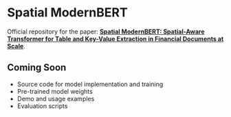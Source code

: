 # Spatial ModernBERT

Official repository for the paper: **[Spatial ModernBERT: Spatial-Aware Transformer for Table and Key-Value Extraction in Financial Documents at Scale](https://arxiv.org/abs/2507.08865)**.

## Coming Soon

- Source code for model implementation and training
- Pre-trained model weights
- Demo and usage examples
- Evaluation scripts
